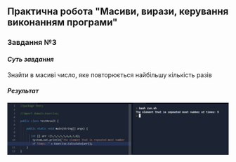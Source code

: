 ## Практична робота "Масиви, вирази, керування виконанням програми"
### Завдання №3
#### *Суть завдання*
Знайти в масиві число, яке повторюється найбільшу кількість разів
#### *Результат*
![alt - Photo1](/src/result.PNG)